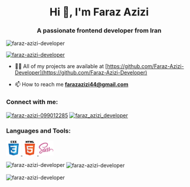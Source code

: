<h1 align="center">Hi 👋, I'm Faraz Azizi</h1>
<h3 align="center">A passionate frontend developer from Iran</h3>

<p align="left"> <img src="https://komarev.com/ghpvc/?username=faraz-azizi-developer&label=Profile%20views&color=0e75b6&style=flat" alt="faraz-azizi-developer" /> </p>

<p align="left"> <a href="https://github.com/ryo-ma/github-profile-trophy"><img src="https://github-profile-trophy.vercel.app/?username=faraz-azizi-developer" alt="faraz-azizi-developer" /></a> </p>

- 👨‍💻 All of my projects are available at [https://github.com/Faraz-Azizi-Developer](https://github.com/Faraz-Azizi-Developer)

- 📫 How to reach me **farazazizi44@gmail.com**

<h3 align="left">Connect with me:</h3>
<p align="left">
<a href="https://linkedin.com/in/faraz-azizi-099012285" target="blank"><img align="center" src="https://raw.githubusercontent.com/rahuldkjain/github-profile-readme-generator/master/src/images/icons/Social/linked-in-alt.svg" alt="faraz-azizi-099012285" height="30" width="40" /></a>
<a href="https://instagram.com/faraz_azizi_developer" target="blank"><img align="center" src="https://raw.githubusercontent.com/rahuldkjain/github-profile-readme-generator/master/src/images/icons/Social/instagram.svg" alt="faraz_azizi_developer" height="30" width="40" /></a>
</p>

<h3 align="left">Languages and Tools:</h3>
<p align="left"> <a href="https://www.w3schools.com/css/" target="_blank" rel="noreferrer"> <img src="https://raw.githubusercontent.com/devicons/devicon/master/icons/css3/css3-original-wordmark.svg" alt="css3" width="40" height="40"/> </a> <a href="https://www.w3.org/html/" target="_blank" rel="noreferrer"> <img src="https://raw.githubusercontent.com/devicons/devicon/master/icons/html5/html5-original-wordmark.svg" alt="html5" width="40" height="40"/> </a> <a href="https://sass-lang.com" target="_blank" rel="noreferrer"> <img src="https://raw.githubusercontent.com/devicons/devicon/master/icons/sass/sass-original.svg" alt="sass" width="40" height="40"/> </a> </p>

<p><img align="left" src="https://github-readme-stats.vercel.app/api/top-langs?username=faraz-azizi-developer&show_icons=true&locale=en&layout=compact" alt="faraz-azizi-developer" /></p>

<p>&nbsp;<img align="center" src="https://github-readme-stats.vercel.app/api?username=faraz-azizi-developer&show_icons=true&locale=en" alt="faraz-azizi-developer" /></p>

<p><img align="center" src="https://github-readme-streak-stats.herokuapp.com/?user=faraz-azizi-developer&" alt="faraz-azizi-developer" /></p>
